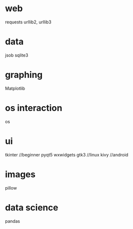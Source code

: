 # web
requests
urllib2, urllib3

# data
jsob
sqlite3

# graphing
Matplotlib

# os interaction
os

# ui 
tkinter //beginner
pyqt5
wxwidgets
gtk3 //linux
kivy //android

# images
pillow

# data science
pandas
